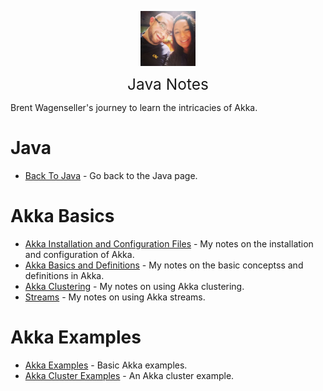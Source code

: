 <img
    src="./images/BrentAndMandi.jpg"
    width="88"
    style="display: block; width: 88px; margin: auto; margin-bottom: 1em"
/><span style="display: block; text-align: center; font-size: 1.75em;"> Java Notes </span>

Brent Wagenseller's journey to learn the intricacies of Akka.

# Java
- [Back To Java](/learn_to_code/java/) - Go back to the Java page.

# Akka Basics
- [Akka Installation and Configuration Files](/learn_to_code/java/akka/akka_installation_and_config_files) - My notes on the installation and configuration of Akka. 
- [Akka Basics and Definitions](/learn_to_code/java/akka/akka_basics) - My notes on the basic conceptss and definitions in Akka. 
- [Akka Clustering](/learn_to_code/java/akka/clustering) - My notes on using Akka clustering. 
- [Streams](/learn_to_code/java/akka/streams) - My notes on using Akka streams. 

# Akka Examples
- [Akka Examples](/learn_to_code/java/akka/akka_basic_examples) - Basic Akka examples. 
- [Akka Cluster Examples](/learn_to_code/java/akka/cluster_example) - An Akka cluster example. 